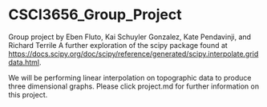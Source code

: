 # CSCI3656_Group_Project
Group project by Eben Fluto, Kai Schuyler Gonzalez, Kate Pendavinji, and Richard Terrile
A further exploration of the scipy package found at https://docs.scipy.org/doc/scipy/reference/generated/scipy.interpolate.griddata.html.

We will be performing linear interpolation on topographic data to produce three dimensional graphs. Please click project.md for further information on this project. 
